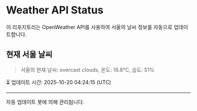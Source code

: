 
# Weather API Status

이 리포지토리는 OpenWeather API를 사용하여 서울의 날씨 정보를 자동으로 업데이트합니다.

## 현재 서울 날씨
> 서울의 현재 날씨: overcast clouds, 온도: 18.8°C, 습도: 51%

⏳ 업데이트 시간: 2025-10-20 04:24:15 (UTC)

---
자동 업데이트 봇에 의해 관리됩니다.
